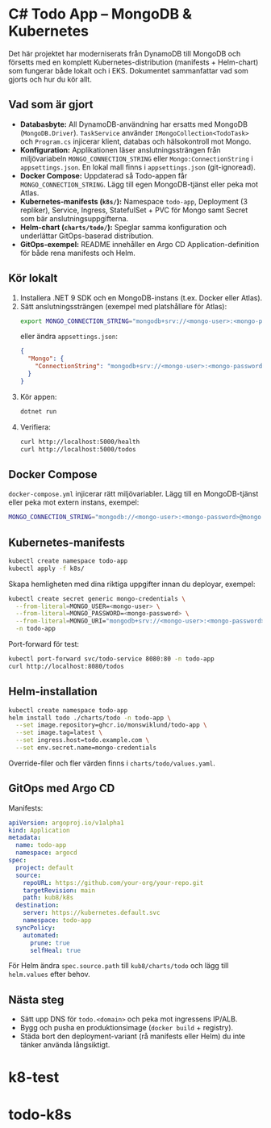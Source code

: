# C# Todo App – MongoDB & Kubernetes

Det här projektet har moderniserats från DynamoDB till MongoDB och försetts med en komplett Kubernetes-distribution (manifests + Helm-chart) som fungerar både lokalt och i EKS. Dokumentet sammanfattar vad som gjorts och hur du kör allt.

## Vad som är gjort
- **Databasbyte:** All DynamoDB-användning har ersatts med MongoDB (`MongoDB.Driver`). `TaskService` använder `IMongoCollection<TodoTask>` och `Program.cs` injicerar klient, databas och hälsokontroll mot Mongo.
- **Konfiguration:** Applikationen läser anslutningssträngen från miljövariabeln `MONGO_CONNECTION_STRING` eller `Mongo:ConnectionString` i `appsettings.json`. En lokal mall finns i `appsettings.json` (git-ignoread).
- **Docker Compose:** Uppdaterad så Todo-appen får `MONGO_CONNECTION_STRING`. Lägg till egen MongoDB-tjänst eller peka mot Atlas.
- **Kubernetes-manifests (`k8s/`):** Namespace `todo-app`, Deployment (3 repliker), Service, Ingress, StatefulSet + PVC för Mongo samt Secret som bär anslutningsuppgifterna.
- **Helm-chart (`charts/todo/`):** Speglar samma konfiguration och underlättar GitOps-baserad distribution.
- **GitOps-exempel:** README innehåller en Argo CD Application-definition för både rena manifests och Helm.

## Kör lokalt
1. Installera .NET 9 SDK och en MongoDB-instans (t.ex. Docker eller Atlas).  
2. Sätt anslutningssträngen (exempel med platshållare för Atlas):
   ```bash
   export MONGO_CONNECTION_STRING="mongodb+srv://<mongo-user>:<mongo-password>@cluster0.example.mongodb.net/todo-app?retryWrites=true&w=majority"
   ```
   eller ändra `appsettings.json`:
   ```json
   {
     "Mongo": {
       "ConnectionString": "mongodb+srv://<mongo-user>:<mongo-password>@cluster0.example.mongodb.net/todo-app"
     }
   }
   ```
3. Kör appen:
   ```bash
   dotnet run
   ```
4. Verifiera:
   ```bash
   curl http://localhost:5000/health
   curl http://localhost:5000/todos
   ```

## Docker Compose
`docker-compose.yml` injicerar rätt miljövariabler. Lägg till en MongoDB-tjänst eller peka mot extern instans, exempel:
```bash
MONGO_CONNECTION_STRING="mongodb://<mongo-user>:<mongo-password>@mongo:27017/todo-app?authSource=admin" docker compose up
```

## Kubernetes-manifests
```bash
kubectl create namespace todo-app
kubectl apply -f k8s/
```
Skapa hemligheten med dina riktiga uppgifter innan du deployar, exempel:
```bash
kubectl create secret generic mongo-credentials \
  --from-literal=MONGO_USER=<mongo-user> \
  --from-literal=MONGO_PASSWORD=<mongo-password> \
  --from-literal=MONGO_URI="mongodb+srv://<mongo-user>:<mongo-password>@cluster0.example.mongodb.net/todo-app?retryWrites=true&w=majority" \
  -n todo-app
```
Port-forward för test:
```bash
kubectl port-forward svc/todo-service 8080:80 -n todo-app
curl http://localhost:8080/todos
```

## Helm-installation
```bash
kubectl create namespace todo-app
helm install todo ./charts/todo -n todo-app \
  --set image.repository=ghcr.io/monswiklund/todo-app \
  --set image.tag=latest \
  --set ingress.host=todo.example.com \
  --set env.secret.name=mongo-credentials
```
Override-filer och fler värden finns i `charts/todo/values.yaml`.

## GitOps med Argo CD
Manifests:
```yaml
apiVersion: argoproj.io/v1alpha1
kind: Application
metadata:
  name: todo-app
  namespace: argocd
spec:
  project: default
  source:
    repoURL: https://github.com/your-org/your-repo.git
    targetRevision: main
    path: kub8/k8s
  destination:
    server: https://kubernetes.default.svc
    namespace: todo-app
  syncPolicy:
    automated:
      prune: true
      selfHeal: true
```
För Helm ändra `spec.source.path` till `kub8/charts/todo` och lägg till `helm.values` efter behov.

## Nästa steg
- Sätt upp DNS för `todo.<domain>` och peka mot ingressens IP/ALB.
- Bygg och pusha en produktionsimage (`docker build` + registry).
- Städa bort den deployment-variant (rå manifests eller Helm) du inte tänker använda långsiktigt.
# k8-test
# todo-k8s

